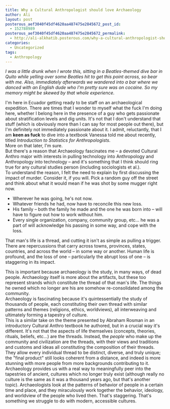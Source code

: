 ```yaml
---
title: Why a Cultural Anthropologist should love Archaeology
author: Ali
layout: post
posterous_aef3040f45df4620aa487475e2845672_post_id:
  - 152788989
posterous_aef3040f45df4620aa487475e2845672_permalink:
  - http://ali-alkhatib.posterous.com/why-a-cultural-anthropologist-should-love-arc
categories:
  - Uncategorized
tags:
  - Anthropology
---
```

*I was a little drunk when I wrote this, sitting in a Beatles-themed dive bar in Quito while yelling over some Beatles hit to get this point across, so bear with me. Also, immediately afterwards we wandered into a bar where we danced with an English dude who I'm pretty sure was on cocaine. So my memory might be skewed by that whole experience.*  
<div>
  I'm here in Ecuador getting ready to be staff on an archaeological expedition. There are times that I wonder to myself what the fuck I'm doing here, whether I belong here in the presence of a guy who gets passionate about stratification levels and dig units. It's not that I don't understand that stuff (which is obviously more than I can say for most people out there), but I'm definitely not immediately passionate about it. I admit, reluctantly, that I am <b>keen as fuck</b> to dive into a textbook Vanessa told me about recently, titled <i>Introduction to Statistics for Anthropologists</i>.
</div>

<div>
  More on that later, I'm sure.
</div>

<div>
  But there's a reason that Archaeology fascinates me &#8211; a devoted Cultural Anthro major with interests in pulling technology into Anthropology and Anthropology into technology &#8211; and it's something that I think should ring true for any cultural studies person (including sociologists et al.).
</div>

<div>
  To understand the reason, I felt the need to explain by first discussing the impact of murder. Consider it, if you will. Pick a random guy off the street and think about what it would mean if he was shot by some mugger right now.
</div>

<div>
  <ul>
    <li>
      Wherever he was going, he's not now.
    </li>
    <li>
      Whatever friends he had, now have to reconcile this new loss.
    </li>
    <li>
      His family &#8211; both the family he made and the one he was born into &#8211; will have to figure out how to work without him.
    </li>
    <li>
      Every single organization, company, community group, etc&#8230; he was a part of will acknowledge his passing in some way, and cope with the loss.
    </li>
  </ul>
  
  <div>
    That man's life is a thread, and cutting it isn't as simple as pulling a trigger. There are repercussions that carry across towns, provinces, states, countries, and across the world &#8211; in some way or another. Human life is profound, and the loss of one &#8211; particularly the abrupt loss of one &#8211; is staggering in its impact.
  </div></p>
</div>

<div>
  This is important because archaeology is the study, in many ways, of dead people. Archaeology itself is more about the artifacts, but these too represent strands which constitute the thread of that man's life. The things he owned which no longer are his are somehow re-consolidated among the community.
</div>

<div>
  Archaeology is fascinating because it's quintessentially the study of thousands of people, each constituting their own thread with similar patterns and themes (religions, ethics, worldviews), all interweaving and ultimately forming a tapestry of culture.
</div>

<div>
  This is a similar take on the theme presented by Abraham Rosman in an introductory Cultural Anthro textbook he authored, but in a crucial way it's different. It's not that the aspects of life themselves (concepts, theories, rituals, beliefs, etc&#8230;) are the threads. Instead, the <i>people</i> who make up the community and civilization are the threads, with their views and traditions and customs and ideas all constituting the composition of their threads. They allow every individual thread to be distinct, diverse, and truly unique; the "final product" still looks coherent from a distance, and indeed is more stunning with more people from more backgrounds contributing to it.
</div>

<div>
  Archaeology provides us with a real way to meaningfully peer into the tapestries of ancient, cultures which no longer truly exist (although really no culture is the same as it was a thousand years ago, but that's another topic). Archaeologists look at the patterns of behavior of people in a certain time and place, and they miraculously work together the behavior, ideology, and worldview of the people who lived then. That's staggering. That's something we struggle to do with modern, accessible cultures.
</div>
